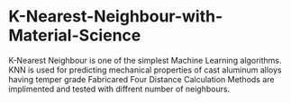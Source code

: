 # K-Nearest-Neighbour-with-Material-Science
K-Nearest Neighbour is one of the simplest Machine Learning algorithms. KNN is used for predicting mechanical properties of cast aluminum alloys having temper grade Fabricared
Four Distance Calculation Methods are implimented and tested with diffrent number of neighbours.
